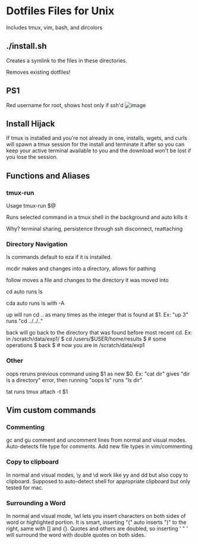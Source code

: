 # Dotfiles Files for Unix
Includes tmux, vim, bash, and dircolors

## ./install.sh
Creates a symlink to the files in these directories.

Removes existing dotfiles!

## PS1
Red username for root, shows host only if ssh'd
![image](https://github.com/user-attachments/assets/1c3df369-b1f0-4544-b4b7-f85794d015fd)

## Install Hijack
If tmux is installed and you're not already in one, installs, wgets, and curls will spawn a tmux session for the install and terminate it after so you can keep your active terminal available to you and the download won't be lost if you lose the session.

## Functions and Aliases
### tmux-run
Usage tmux-run $@

Runs selected command in a tmux shell in the background and auto kills it

Why? terminal sharing, persistence through ssh disconnect, reattaching

### Directory Navigation 
ls commands default to eza if it is installed.

mcdir makes and changes into a directory, allows for pathing

follow moves a file and changes to the directory it was moved into

cd auto runs ls

cda auto runs ls with -A

up will run cd .. as many times as the integer that is found at $1. Ex: "up 3" runs "cd ../../.."

back will go back to the directory that was found before most recent cd. Ex: in /scratch/data/exp1/ $ cd /users/$USER/home/results $ # some operations $ back $ # now you are in /scratch/data/exp1

### Other
oops reruns previous command using $1 as new $0. Ex: "cat dir" gives "dir is a directory" error, then running "oops ls" runs "ls dir".

tat runs tmux attach -t $1  

## Vim custom commands
### Commenting
gc and gu comment and uncomment lines from normal and visual modes. Auto-detects file type for comments.
Add new file types in vim/commenting

### Copy to clipboard
In normal and visual modes, \y and \d work like yy and dd but also copy to clipboard. Supposed to auto-detect shell for appropriate clipboard but only tested for mac.

### Surrounding a Word
In normal and visual mode, \wI lets you insert characters on both sides of word or highlighted portion. It is smart, inserting "(" auto inserts ")" to the right, same with [] and {}. 
Quotes and others are doubled, so inserting ' " ' will surround the word with double quotes on both sides.

